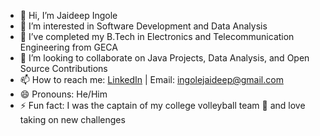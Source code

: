 - 👋 Hi, I’m Jaideep Ingole  
- 👀 I’m interested in Software Development and Data Analysis  
- 🌱 I’ve completed my B.Tech in Electronics and Telecommunication Engineering from GECA  
- 💞️ I’m looking to collaborate on Java Projects, Data Analysis, and Open Source Contributions  
- 📫 How to reach me: [LinkedIn](https://www.linkedin.com/in/jaideepingole) | Email: ingolejaideep@gmail.com  
- 😄 Pronouns: He/Him  
- ⚡ Fun fact: I was the captain of my college volleyball team 🏐 and love taking on new challenges  


<!---
Jeeva1610/Jeeva1610 is a ✨ special ✨ repository because its `README.md` (this file) appears on your GitHub profile.
You can click the Preview link to take a look at your changes.
--->
